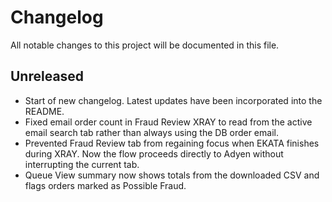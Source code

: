 # Changelog

All notable changes to this project will be documented in this file.

## Unreleased
- Start of new changelog. Latest updates have been incorporated into the README.
- Fixed email order count in Fraud Review XRAY to read from the active email
  search tab rather than always using the DB order email.
- Prevented Fraud Review tab from regaining focus when EKATA finishes during
  XRAY. Now the flow proceeds directly to Adyen without interrupting the
  current tab.
- Queue View summary now shows totals from the downloaded CSV and flags orders
  marked as Possible Fraud.
